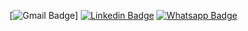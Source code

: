 [![Gmail Badge](https://img.shields.io/badge/-Gmail-c14438?style=flat-square&logo=Gmail&logoColor=white&link=mailto:mthethwakl15@gmail.com)]
[![Linkedin Badge](https://img.shields.io/badge/-LinkedIn-0e76a8?style=flat-square&logo=Linkedin&logoColor=white)](https://www.linkedin.com/in/kgaugelo-mthethwa-00a22520a/)
[![Whatsapp Badge](https://img.shields.io/badge/-Whatsapp-4CA143?style=flat-square&labelColor=4CA143&logo=whatsapp&logoColor=white&link=https://api.whatsapp.com/send?phone=27678827616&text=Hello!👋)](https://api.whatsapp.com/send?phone=27678827616&text=Hello!👋)
